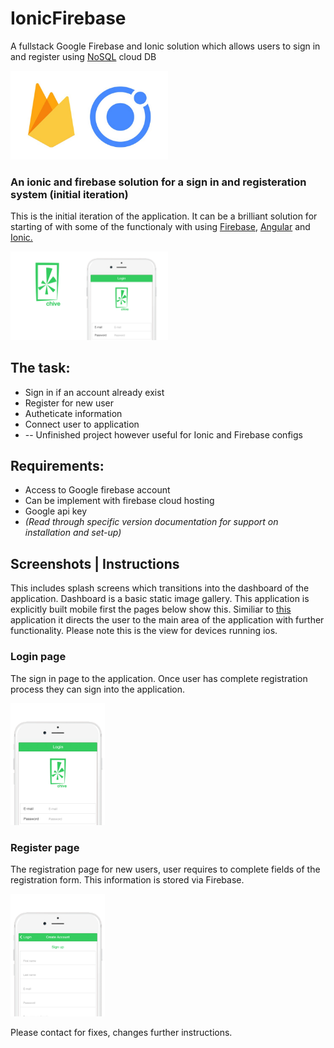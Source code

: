 # IonicFirebase
<p>A fullstack Google Firebase and Ionic solution which allows users to sign in and register using <a href="https://en.wikipedia.org/wiki/NoSQL">NoSQL</a> cloud DB</p>

<img src="https://github.com/fabianfranklinhuffstead/IonicFirebase/blob/master/www/img/image-readme.jpg" height="50%" width="50%">
<h3>An ionic and firebase solution for a sign in and registeration system (initial iteration)</h3>
<p>This is the initial iteration of the application. It can be a brilliant solution for starting of with some of the functionaly with using <a href="https://firebase.google.com">Firebase</a>, <a href="https://angular.io">Angular</a> and <a href="https://ionicframework.com">Ionic.</a></p>
<img src="https://github.com/fabianfranklinhuffstead/IonicFirebase/blob/master/www/img/chivetut.png" height="50%" width="50%">

<h2>The task: </h2>
<ul>
  <li>Sign in if an account already exist</li>
  <li>Register for new user</li>
  <li>Autheticate information</li>
  <li>Connect user to application</li>
  <li>-- Unfinished project however useful for Ionic and Firebase configs</li>
</ul>

<h2>Requirements: </h2>
<ul>
  <li>Access to Google firebase account</li>
  <li>Can be implement with firebase cloud hosting</li>
  <li>Google api key</li>
  <li><i>(Read through specific version documentation for support on installation and set-up)</i></li>
</ul>

<h2>Screenshots | Instructions </h2>
This includes splash screens which transitions into the dashboard of the application. Dashboard is a basic static image gallery. This application is explicitly built mobile first the pages below show this. Similiar to <a href="https://github.com/fabianfranklinhuffstead/angularRoutingAppV1.6">this</a> application it directs the user to the main area of the application with further functionality. Please note this is the view for devices running ios.

<h3>Login page</h3>
<p>The sign in page to the application. Once user has complete registration process they can sign into the application.</p>
<img src="https://github.com/fabianfranklinhuffstead/IonicFirebase/blob/master/www/img/instructions2.jpg" height="30%" width="30%">
  
<h3>Register page</h3>
<p>The registration page for new users, user requires to complete fields of the registration form. This information is stored via Firebase.</p>
<img src="https://github.com/fabianfranklinhuffstead/IonicFirebase/blob/master/www/img/instructions3.jpg" height="30%" width="30%">

<p>Please contact for fixes, changes further instructions.</p>
